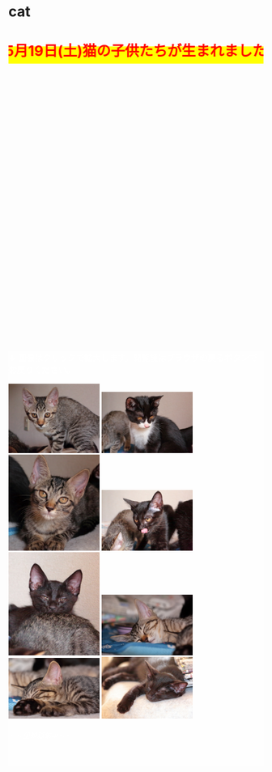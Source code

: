 # cat
<html lang="ja">
 <head>
  <meta charset="utf-8" />
<style type="text/css">

  p {
color: #fffafa;
font-size: 1.5em;
 }
<!--
 .red {color:#ff0000;}
 .grey {color:#999999;}
 .snow {color:#fffafa;}
 .yellow {color:#ff0000; background:#ffff00;}
 .blue {color:#0000ff;}
 .white {color:#ffffff; blinking;}
 .waku {border:2px dotted #99cc66;
　　　　　　line-height: 200%;
　　　　　　padding: 10px;}
 -->
	
 #preview{
	position: relative;
	border: 3px solid #333;
	background: #444;
	padding: 5px;
	display: none;
	color: #FFF;
	text-align: center;
}



body { background-color: #ccffcc; }


</style> 
   
</head>
<body>
<h1><span class="yellow"><marquee behavior="alternate">!!! 2018年5月19日(土)猫の子供たちが生まれました !!!</marquee></span></h1>
<p align="right"><marquee direction="right" scrollamount="20" width="30%">(^_^)/~Hello</marquee></p>
<br><br><br><br><br><br><br><br><br><br><br><br><br><br><br><br><br><br><br><br><br><br><br><br><br><br><br><br><br>
<div id="wrap">
<div style="background-color:rgb(255,255,255,0.3);">
<h3><span class="white">↓ 画像はクリックで拡大します。閲覧後はブラウザの戻るボタンでお戻りください。</span></h3>
<a href="cat_01.JPG" class="preview"><img src="cat_01.JPG" alt="サンプル画像" width="180" /></a>
<a href="cat_02.JPG" class="preview"><img src="cat_02.JPG" alt="サンプル画像" width="180" /></a>
<a href="cat_03.JPG" class="preview"><img src="cat_03.JPG" alt="サンプル画像" width="180" /></a>
<a href="cat_04.JPG" class="preview"><img src="cat_04.JPG" alt="サンプル画像" width="180" /></a>
<a href="cat_05.JPG" class="preview"><img src="cat_05.JPG" alt="サンプル画像" width="180" /></a>
<a href="cat_06.JPG" class="preview"><img src="cat_06.JPG" alt="サンプル画像" width="180" /></a>
<a href="cat_07.JPG" class="preview"><img src="cat_07.JPG" alt="サンプル画像" width="180" /></a>
<a href="cat_08.JPG" class="preview"><img src="cat_08.JPG" alt="サンプル画像" width="180" /></a>

<h6><span class="white">～～里親募集中～～</span></h6><br>

